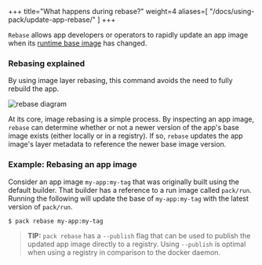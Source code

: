 +++
title="What happens during rebase?"
weight=4
aliases=[
    "/docs/using-pack/update-app-rebase/"
]
+++

`Rebase` allows app developers or operators to rapidly update an app image when its [runtime base image] has changed.

<!--more-->

### Rebasing explained

By using image layer rebasing, this command avoids the need to fully rebuild the app.

![rebase diagram](/docs/for-app-developers/concepts/rebase.svg)

At its core, image rebasing is a simple process. By inspecting an app image, `rebase` can determine whether or not a
newer version of the app's base image exists (either locally or in a registry).
If so, `rebase` updates the app image's layer metadata to reference the newer base image version.

### Example: Rebasing an app image

Consider an app image `my-app:my-tag` that was originally built using the default builder.
That builder has a reference to a run image called `pack/run`.
Running the following will update the base of `my-app:my-tag` with the latest version of `pack/run`.

```bash
$ pack rebase my-app:my-tag
```

> **TIP:** `pack rebase` has a `--publish` flag that can be used to publish the updated app image directly to a registry. 
> Using `--publish` is optimal when using a registry in comparison to the docker daemon.

[runtime base image]: /docs/for-app-developers/concepts/base-images/run/
